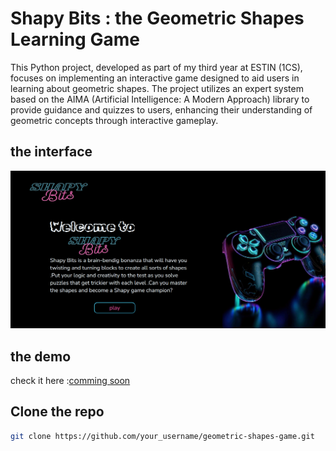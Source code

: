 # Shapy Bits : the Geometric Shapes Learning Game

This Python project, developed as part of my third year at ESTIN (1CS), focuses on implementing an interactive game designed to aid users in learning about geometric shapes. The project utilizes an expert system based on the AIMA (Artificial Intelligence: A Modern Approach) library to provide guidance and quizzes to users, enhancing their understanding of geometric concepts through interactive gameplay.

## the interface
![screenshot](interface.png)

## the demo
check it here :<a href="#">comming soon</a>

## Clone the repo

```bash
git clone https://github.com/your_username/geometric-shapes-game.git
